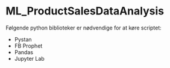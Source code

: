 # ML_ProductSalesDataAnalysis

Følgende python biblioteker er nødvendige for at køre scriptet: 
- Pystan
- FB Prophet
- Pandas
- Jupyter Lab
